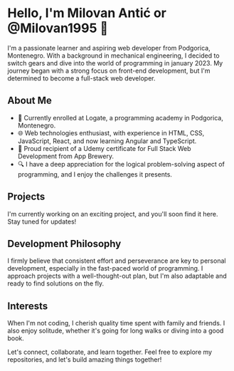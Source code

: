 # Hello, I'm Milovan Antić or  @Milovan1995 👋

I'm a passionate learner and aspiring web developer from Podgorica, Montenegro. With a background in mechanical engineering, I decided to switch gears and dive into the world of programming in january 2023. My journey began with a strong focus on front-end development, but I'm determined to become a full-stack web developer.

## About Me

- 🚀 Currently enrolled at Logate, a programming academy in Podgorica, Montenegro.
- 🌐 Web technologies enthusiast, with experience in HTML, CSS, JavaScript, React, and now learning Angular and TypeScript.
- 📜 Proud recipient of a Udemy certificate for Full Stack Web Development from App Brewery.
- 🔍 I have a deep appreciation for the logical problem-solving aspect of programming, and I enjoy the challenges it presents.

## Projects

I'm currently working on an exciting project, and you'll soon find it here. Stay tuned for updates!

## Development Philosophy

I firmly believe that consistent effort and perseverance are key to personal development, especially in the fast-paced world of programming. I approach projects with a well-thought-out plan, but I'm also adaptable and ready to find solutions on the fly.

## Interests

When I'm not coding, I cherish quality time spent with family and friends. I also enjoy solitude, whether it's going for long walks or diving into a good book.

Let's connect, collaborate, and learn together. Feel free to explore my repositories, and let's build amazing things together!
